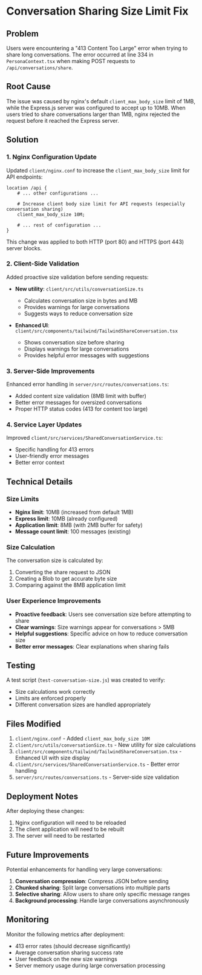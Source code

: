 # Conversation Sharing Size Limit Fix

## Problem
Users were encountering a "413 Content Too Large" error when trying to share long conversations. The error occurred at line 334 in `PersonaContext.tsx` when making POST requests to `/api/conversations/share`.

## Root Cause
The issue was caused by nginx's default `client_max_body_size` limit of 1MB, while the Express.js server was configured to accept up to 10MB. When users tried to share conversations larger than 1MB, nginx rejected the request before it reached the Express server.

## Solution

### 1. Nginx Configuration Update
Updated `client/nginx.conf` to increase the `client_max_body_size` limit for API endpoints:

```nginx
location /api {
    # ... other configurations ...
    
    # Increase client body size limit for API requests (especially conversation sharing)
    client_max_body_size 10M;
    
    # ... rest of configuration ...
}
```

This change was applied to both HTTP (port 80) and HTTPS (port 443) server blocks.

### 2. Client-Side Validation
Added proactive size validation before sending requests:

- **New utility**: `client/src/utils/conversationSize.ts`
  - Calculates conversation size in bytes and MB
  - Provides warnings for large conversations
  - Suggests ways to reduce conversation size

- **Enhanced UI**: `client/src/components/tailwind/TailwindShareConversation.tsx`
  - Shows conversation size before sharing
  - Displays warnings for large conversations
  - Provides helpful error messages with suggestions

### 3. Server-Side Improvements
Enhanced error handling in `server/src/routes/conversations.ts`:

- Added content size validation (8MB limit with buffer)
- Better error messages for oversized conversations
- Proper HTTP status codes (413 for content too large)

### 4. Service Layer Updates
Improved `client/src/services/SharedConversationService.ts`:

- Specific handling for 413 errors
- User-friendly error messages
- Better error context

## Technical Details

### Size Limits
- **Nginx limit**: 10MB (increased from default 1MB)
- **Express limit**: 10MB (already configured)
- **Application limit**: 8MB (with 2MB buffer for safety)
- **Message count limit**: 100 messages (existing)

### Size Calculation
The conversation size is calculated by:
1. Converting the share request to JSON
2. Creating a Blob to get accurate byte size
3. Comparing against the 8MB application limit

### User Experience Improvements
- **Proactive feedback**: Users see conversation size before attempting to share
- **Clear warnings**: Size warnings appear for conversations > 5MB
- **Helpful suggestions**: Specific advice on how to reduce conversation size
- **Better error messages**: Clear explanations when sharing fails

## Testing

A test script (`test-conversation-size.js`) was created to verify:
- Size calculations work correctly
- Limits are enforced properly
- Different conversation sizes are handled appropriately

## Files Modified

1. `client/nginx.conf` - Added `client_max_body_size 10M`
2. `client/src/utils/conversationSize.ts` - New utility for size calculations
3. `client/src/components/tailwind/TailwindShareConversation.tsx` - Enhanced UI with size display
4. `client/src/services/SharedConversationService.ts` - Better error handling
5. `server/src/routes/conversations.ts` - Server-side size validation

## Deployment Notes

After deploying these changes:
1. Nginx configuration will need to be reloaded
2. The client application will need to be rebuilt
3. The server will need to be restarted

## Future Improvements

Potential enhancements for handling very large conversations:
1. **Conversation compression**: Compress JSON before sending
2. **Chunked sharing**: Split large conversations into multiple parts
3. **Selective sharing**: Allow users to share only specific message ranges
4. **Background processing**: Handle large conversations asynchronously

## Monitoring

Monitor the following metrics after deployment:
- 413 error rates (should decrease significantly)
- Average conversation sharing success rate
- User feedback on the new size warnings
- Server memory usage during large conversation processing
